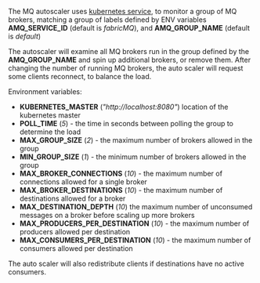 The MQ autoscaler uses [kubernetes service](http://fabric8.io/v2/services.html), to monitor a group of MQ brokers,
matching a group of labels defined by ENV variables **AMQ_SERVICE_ID** (default is _fabricMQ_), and **AMQ_GROUP_NAME** (default is _default_)

The autoscaler will examine all MQ brokers run in the group defined by the **AMQ_GROUP_NAME** and spin up additional brokers, or remove them.
After changing the number of running MQ brokers, the auto scaler will request some clients reconnect, to balance the load.

Environment variables:

* **KUBERNETES_MASTER** (_"http://localhost:8080"_) location of the kubernetes master
 * **POLL_TIME** (_5_) - the time in seconds between polling the group to determine the load
* **MAX_GROUP_SIZE** (_2_) - the maximum number of brokers allowed in the group
* **MIN_GROUP_SIZE** (_1_) - the minimum number of brokers allowed in the group
* **MAX_BROKER_CONNECTIONS** (_10_) - the maximum number of connections allowed for a single broker
* **MAX_BROKER_DESTINATIONS** (_10_) - the maximum number of destinations allowed for a broker
*  **MAX_DESTINATION_DEPTH** (_10_) the maximum number of unconsumed messages on a broker before scaling up more brokers
*  **MAX_PRODUCERS_PER_DESTINATION** (_10_) - the maximum number of producers allowed per destination
*  **MAX_CONSUMERS_PER_DESTINATION** (_10_) - the maximum number of consumers allowed per destination

The auto scaler will also redistribute clients if destinations have no active consumers.

